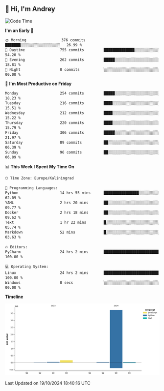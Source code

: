## 👋 Hi, I'm Andrey

<!--START_SECTION:waka-->
![Code Time](http://img.shields.io/badge/Code%20Time-524%20hrs%2012%20mins-blue)

**I'm an Early 🐤** 

```text
🌞 Morning                376 commits         ███████░░░░░░░░░░░░░░░░░░   26.99 % 
🌆 Daytime                755 commits         ██████████████░░░░░░░░░░░   54.20 % 
🌃 Evening                262 commits         █████░░░░░░░░░░░░░░░░░░░░   18.81 % 
🌙 Night                  0 commits           ░░░░░░░░░░░░░░░░░░░░░░░░░   00.00 % 
```
📅 **I'm Most Productive on Friday** 

```text
Monday                   254 commits         █████░░░░░░░░░░░░░░░░░░░░   18.23 % 
Tuesday                  216 commits         ████░░░░░░░░░░░░░░░░░░░░░   15.51 % 
Wednesday                212 commits         ████░░░░░░░░░░░░░░░░░░░░░   15.22 % 
Thursday                 220 commits         ████░░░░░░░░░░░░░░░░░░░░░   15.79 % 
Friday                   306 commits         █████░░░░░░░░░░░░░░░░░░░░   21.97 % 
Saturday                 89 commits          ██░░░░░░░░░░░░░░░░░░░░░░░   06.39 % 
Sunday                   96 commits          ██░░░░░░░░░░░░░░░░░░░░░░░   06.89 % 
```


📊 **This Week I Spent My Time On** 

```text
🕑︎ Time Zone: Europe/Kaliningrad

💬 Programming Languages: 
Python                   14 hrs 55 mins      ████████████████░░░░░░░░░   62.09 % 
YAML                     2 hrs 20 mins       ██░░░░░░░░░░░░░░░░░░░░░░░   09.77 % 
Docker                   2 hrs 18 mins       ██░░░░░░░░░░░░░░░░░░░░░░░   09.62 % 
Text                     1 hr 22 mins        █░░░░░░░░░░░░░░░░░░░░░░░░   05.74 % 
Markdown                 52 mins             █░░░░░░░░░░░░░░░░░░░░░░░░   03.63 % 

🔥 Editors: 
PyCharm                  24 hrs 2 mins       █████████████████████████   100.00 % 

💻 Operating System: 
Linux                    24 hrs 2 mins       █████████████████████████   100.00 % 
Windows                  0 secs              ░░░░░░░░░░░░░░░░░░░░░░░░░   00.00 % 
```

**Timeline**

![Lines of Code chart](https://raw.githubusercontent.com/Mist3s/Mist3s/main/assets/bar_graph.png)


 Last Updated on 19/10/2024 18:40:16 UTC
<!--END_SECTION:waka-->

